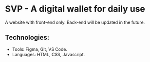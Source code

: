 # SVP - A digital wallet for daily use

A website with front-end only. Back-end will be updated in the future.

## Technologies:

- Tools: Figma, Git, VS Code.
- Languages: HTML, CSS, Javascript.
